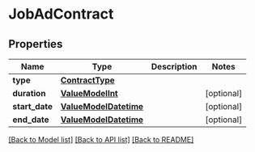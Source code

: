 # JobAdContract


## Properties
Name | Type | Description | Notes
------------ | ------------- | ------------- | -------------
**type** | [**ContractType**](ContractType.md) |  | 
**duration** | [**ValueModelInt**](ValueModelInt.md) |  | [optional] 
**start_date** | [**ValueModelDatetime**](ValueModelDatetime.md) |  | [optional] 
**end_date** | [**ValueModelDatetime**](ValueModelDatetime.md) |  | [optional] 

[[Back to Model list]](../README.md#documentation-for-models) [[Back to API list]](../README.md#documentation-for-api-endpoints) [[Back to README]](../README.md)



